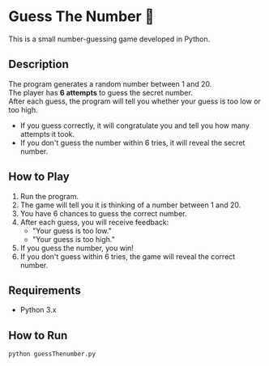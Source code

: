 # Guess The Number 🎯

This is a small number-guessing game developed in Python.

## Description

The program generates a random number between 1 and 20.  
The player has **6 attempts** to guess the secret number.  
After each guess, the program will tell you whether your guess is too low or too high.

- If you guess correctly, it will congratulate you and tell you how many attempts it took.
- If you don't guess the number within 6 tries, it will reveal the secret number.

## How to Play

1. Run the program.
2. The game will tell you it is thinking of a number between 1 and 20.
3. You have 6 chances to guess the correct number.
4. After each guess, you will receive feedback:
   - "Your guess is too low."
   - "Your guess is too high."
5. If you guess the number, you win!
6. If you don't guess within 6 tries, the game will reveal the correct number.

## Requirements

- Python 3.x

## How to Run

```bash
python guessThenumber.py
